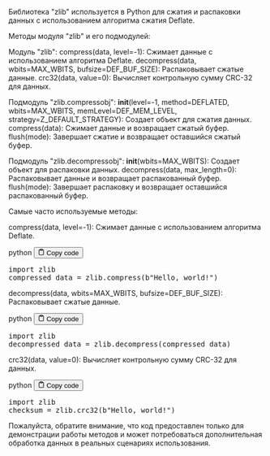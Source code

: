 <p>Библиотека "zlib" используется в Python для сжатия и распаковки данных с использованием алгоритма сжатия Deflate.</p>
<p>Методы модуля "zlib" и его подмодулей:</p>
<p>Модуль "zlib":
compress(data, level=-1): Сжимает данные с использованием алгоритма Deflate.
decompress(data, wbits=MAX_WBITS, bufsize=DEF_BUF_SIZE): Распаковывает сжатые данные.
crc32(data, value=0): Вычисляет контрольную сумму CRC-32 для данных.</p>
<p>Подмодуль "zlib.compressobj":
<strong>init</strong>(level=-1, method=DEFLATED, wbits=MAX_WBITS, memLevel=DEF_MEM_LEVEL, strategy=Z_DEFAULT_STRATEGY): Создает объект для сжатия данных.
compress(data): Сжимает данные и возвращает сжатый буфер.
flush(mode): Завершает сжатие и возвращает оставшийся сжатый буфер.</p>
<p>Подмодуль "zlib.decompressobj":
<strong>init</strong>(wbits=MAX_WBITS): Создает объект для распаковки данных.
decompress(data, max_length=0): Распаковывает данные и возвращает распакованный буфер.
flush(mode): Завершает распаковку и возвращает оставшийся распакованный буфер.</p>
<p>Самые часто используемые методы:</p>
<p>compress(data, level=-1): Сжимает данные с использованием алгоритма Deflate.</p>
<div class="code-element">
<div class="lang-line">
  <text>python</text>
  <button class="copy-button"
          id="codee475be44f61375253d4a07d6e391e956b"
          onclick="copyCode(codee475be44f61375253d4a07d6e391e956, codee475be44f61375253d4a07d6e391e956b)">
    <svg stroke="currentColor"
         fill="none"
         stroke-width="2"
         viewBox="0 0 24 24"
         stroke-linecap="round"
         stroke-linejoin="round"
         class="h-4 w-4"
         height="1em"
         width="1em"
         xmlns="http://www.w3.org/2000/svg">
      <path d="M16 4h2a2 2 0 0 1 2 2v14a2 2 0 0 1-2 2H6a2 2 0 0 1-2-2V6a2 2 0 0 1 2-2h2"></path>
      <rect x="8" y="2" width="8" height="4" rx="1" ry="1"></rect>
    </svg>
    <text>Copy code</text>
  </button>

</div>
<div class="code" id="codee475be44f61375253d4a07d6e391e956"><div class="highlight"><pre><span></span><span class="kn">import</span> <span class="nn">zlib</span>
<span class="n">compressed_data</span> <span class="o">=</span> <span class="n">zlib</span><span class="o">.</span><span class="n">compress</span><span class="p">(</span><span class="sa">b</span><span class="s2">&quot;Hello, world!&quot;</span><span class="p">)</span>
</pre></div></div>
</div>

<p>decompress(data, wbits=MAX_WBITS, bufsize=DEF_BUF_SIZE): Распаковывает сжатые данные.</p>
<div class="code-element">
<div class="lang-line">
  <text>python</text>
  <button class="copy-button"
          id="code9172df806f89a77ed38c2bd1d08cd56eb"
          onclick="copyCode(code9172df806f89a77ed38c2bd1d08cd56e, code9172df806f89a77ed38c2bd1d08cd56eb)">
    <svg stroke="currentColor"
         fill="none"
         stroke-width="2"
         viewBox="0 0 24 24"
         stroke-linecap="round"
         stroke-linejoin="round"
         class="h-4 w-4"
         height="1em"
         width="1em"
         xmlns="http://www.w3.org/2000/svg">
      <path d="M16 4h2a2 2 0 0 1 2 2v14a2 2 0 0 1-2 2H6a2 2 0 0 1-2-2V6a2 2 0 0 1 2-2h2"></path>
      <rect x="8" y="2" width="8" height="4" rx="1" ry="1"></rect>
    </svg>
    <text>Copy code</text>
  </button>

</div>
<div class="code" id="code9172df806f89a77ed38c2bd1d08cd56e"><div class="highlight"><pre><span></span><span class="kn">import</span> <span class="nn">zlib</span>
<span class="n">decompressed_data</span> <span class="o">=</span> <span class="n">zlib</span><span class="o">.</span><span class="n">decompress</span><span class="p">(</span><span class="n">compressed_data</span><span class="p">)</span>
</pre></div></div>
</div>

<p>crc32(data, value=0): Вычисляет контрольную сумму CRC-32 для данных.</p>
<div class="code-element">
<div class="lang-line">
  <text>python</text>
  <button class="copy-button"
          id="code86f95d19aa9f8ab49a9a3276dc5f7df1b"
          onclick="copyCode(code86f95d19aa9f8ab49a9a3276dc5f7df1, code86f95d19aa9f8ab49a9a3276dc5f7df1b)">
    <svg stroke="currentColor"
         fill="none"
         stroke-width="2"
         viewBox="0 0 24 24"
         stroke-linecap="round"
         stroke-linejoin="round"
         class="h-4 w-4"
         height="1em"
         width="1em"
         xmlns="http://www.w3.org/2000/svg">
      <path d="M16 4h2a2 2 0 0 1 2 2v14a2 2 0 0 1-2 2H6a2 2 0 0 1-2-2V6a2 2 0 0 1 2-2h2"></path>
      <rect x="8" y="2" width="8" height="4" rx="1" ry="1"></rect>
    </svg>
    <text>Copy code</text>
  </button>

</div>
<div class="code" id="code86f95d19aa9f8ab49a9a3276dc5f7df1"><div class="highlight"><pre><span></span><span class="kn">import</span> <span class="nn">zlib</span>
<span class="n">checksum</span> <span class="o">=</span> <span class="n">zlib</span><span class="o">.</span><span class="n">crc32</span><span class="p">(</span><span class="sa">b</span><span class="s2">&quot;Hello, world!&quot;</span><span class="p">)</span>
</pre></div></div>
</div>

<p>Пожалуйста, обратите внимание, что код предоставлен только для демонстрации работы методов и может потребоваться
дополнительная обработка данных в реальных сценариях использования.</p>